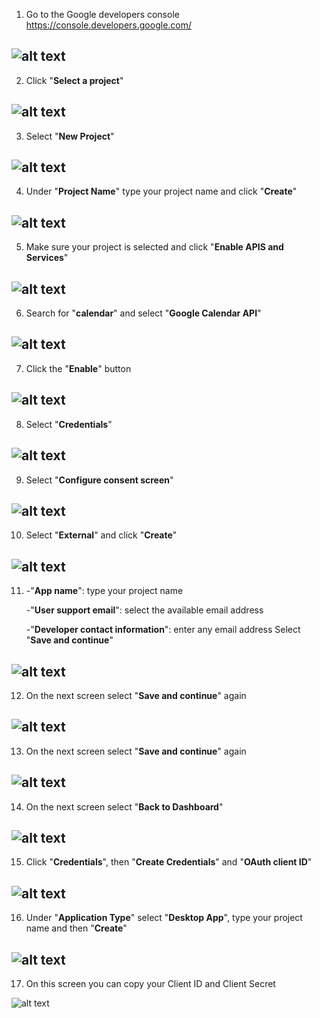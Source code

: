 01. Go to the Google developers console https://console.developers.google.com/

![alt text](https://github.com/aristosv/google_auth/blob/master/step001.png)
---


02. Click "**Select a project**"

![alt text](https://github.com/aristosv/google_auth/blob/master/step002.png)
---


03. Select "**New Project**"

![alt text](https://github.com/aristosv/google_auth/blob/master/step003.png)
---


04. Under "**Project Name**" type your project name and click "**Create**"

![alt text](https://github.com/aristosv/google_auth/blob/master/step004.png)
---


05. Make sure your project is selected and click "**Enable APIS and Services**"

![alt text](https://github.com/aristosv/google_auth/blob/master/step005.png)
---


06. Search for "**calendar**" and select "**Google Calendar API**"

![alt text](https://github.com/aristosv/google_auth/blob/master/step006.png)
---


07. Click the "**Enable**" button

![alt text](https://github.com/aristosv/google_auth/blob/master/step007.png)
---


08. Select "**Credentials**"

![alt text](https://github.com/aristosv/google_auth/blob/master/step008.png)
---


09. Select "**Configure consent screen**"

![alt text](https://github.com/aristosv/google_auth/blob/master/step009.png)
---


10. Select "**External**" and click "**Create**"

![alt text](https://github.com/aristosv/google_auth/blob/master/step010.png)
---


11. -"**App name**": type your project name

    -"**User support email**": select the available email address
    
    -"**Developer contact information**": enter any email address
Select "**Save and continue**"    

![alt text](https://github.com/aristosv/google_auth/blob/master/step011.png)
---


12. On the next screen select "**Save and continue**" again

![alt text](https://github.com/aristosv/google_auth/blob/master/step012.png)
---


13. On the next screen select "**Save and continue**" again

![alt text](https://github.com/aristosv/google_auth/blob/master/step013.png)
---


14. On the next screen select "**Back to Dashboard**"

![alt text](https://github.com/aristosv/google_auth/blob/master/step014.png)
---


15. Click "**Credentials**", then "**Create Credentials**" and "**OAuth client ID**"

![alt text](https://github.com/aristosv/google_auth/blob/master/step015.png)
---


16. Under "**Application Type**" select "**Desktop App**",  type your project name and then "**Create**"

![alt text](https://github.com/aristosv/google_auth/blob/master/step016.png)
---


17. On this screen you can copy your Client ID and Client Secret

![alt text](https://github.com/aristosv/google_auth/blob/master/step017.png)
